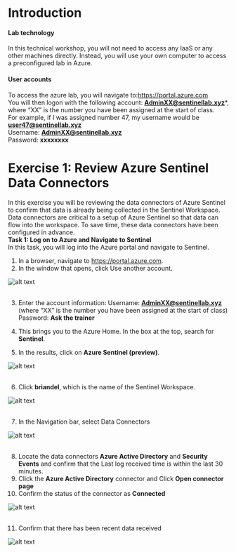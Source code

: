 # Introduction

#### Lab technology
In this technical workshop, you will not need to access any IaaS or any other machines directly. Instead, you will use your own computer to access a preconfigured lab in Azure.

#### User accounts <br>
To access the azure lab, you will navigate to:https://portal.azure.com<br>
You will then logon with the following account:
**AdminXX@sentinellab.xyz***, where “XX” is the number you have been assigned at the start of class.<br>
For example, if I was assigned number 47, my username would be **user47@sentinellab.xyz**<br>
Username: **AdminXX@sentinellab.xyz**<br>
Password: **xxxxxxxx**


# Exercise 1: Review Azure Sentinel Data Connectors
In this exercise you will be reviewing the data connectors of Azure Sentinel to confirm that data is already being collected in the Sentinel Workspace.  Data connectors are critical to a setup of Azure Sentinel so that data can flow into the workspace.  To save time, these data connectors have been configured in advance.<br>
**Task 1: Log on to Azure and Navigate to Sentinel**<br>
In this task, you will log into the Azure portal and navigate to Sentinel.
1.	In a browser, navigate to https://portal.azure.com.
2.	In the window that opens, click Use another account. 


![alt text](https://raw.githubusercontent.com/Yaniv-Shasha/Sentinel/master/Labs/LAB03/screenshots/use.PNG
)<br><br>

3.	Enter the account information:
Username: **AdminXX@sentinellab.xyz** (where “XX” is the number you have been assigned at the start of class)<br>
Password: **Ask the trainer**

4.	This brings you to the Azure Home. In the box at the top, search for **Sentinel**.
5.	In the results, click on **Azure Sentinel (preview)**.


![alt text](https://raw.githubusercontent.com/Yaniv-Shasha/Sentinel/master/Labs/LAB01/screenshots/portal2.PNG
)<br><br>

6.	Click **briandel**, which is the name of the Sentinel Workspace.

![alt text](https://raw.githubusercontent.com/Yaniv-Shasha/Sentinel/master/Labs/LAB01/screenshots/workspace.PNG
)<br><br>

7.	In the Navigation bar, select Data Connectors

![alt text](https://raw.githubusercontent.com/Yaniv-Shasha/Sentinel/master/Labs/LAB01/screenshots/connectors.PNG
)<br><br>

8.	Locate the data connectors **Azure Active Directory** and **Security Events** and confirm that the Last log received time is within the last 30 minutes.
9.	Click the **Azure Active Directory** connector and Click **Open connector page**
10.	Confirm the status of the connector as **Connected**

![alt text](https://raw.githubusercontent.com/Yaniv-Shasha/Sentinel/master/Labs/LAB01/screenshots/AAD.PNG
)<br><br>

11.	Confirm that there has been recent data received

![alt text](https://raw.githubusercontent.com/Yaniv-Shasha/Sentinel/master/Labs/LAB01/screenshots/data_ingested.PNG
)<br><br>